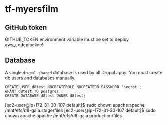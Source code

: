 # tf-myersfilm

## GitHub token

GITHUB_TOKEN environment variable must be set to deploy aws_codepipeline!

## Database

A single `drupal-shared` database is used by all Drupal apps.  You must create db users and databases manually.

    CREATE USER d8test NOCREATEROLE NOCREATEDB PASSWORD 'secret';
    GRANT d8test TO postgres ;
    CREATE DATABASE d8test OWNER d8test;

[ec2-user@ip-172-31-30-107 default]$ sudo chown apache:apache /mnt/efs/d8-gaia.stage/files
[ec2-user@ip-172-31-30-107 default]$ sudo chown apache:apache /mnt/efs/d8-gaia.production/files
